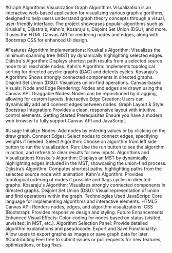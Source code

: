 #Graph Algorithms Visualization
Graph Algorithms Visualization is an interactive web-based application for visualizing various graph algorithms, designed to help users understand graph theory concepts through a visual, user-friendly interface. The project showcases popular algorithms such as Kruskal's, Dijkstra's, Kahn's, Kosaraju's, Disjoint Set Union (DSU), and more. It uses the HTML Canvas API for rendering nodes and edges, along with Bootstrap CSS for enhanced UI design.

#Features
Algorithm Implementations:
Kruskal's Algorithm: Visualizes the minimum spanning tree (MST) by dynamically highlighting selected edges.
Dijkstra's Algorithm: Displays shortest path results from a selected source node to all reachable nodes.
Kahn's Algorithm: Implements topological sorting for directed acyclic graphs (DAG) and detects cycles.
Kosaraju's Algorithm: Shows strongly connected components in directed graphs.
Disjoint Set Union (DSU): Visualizes union-find operations.
Canvas-based Visuals:
Node and Edge Rendering: Nodes and edges are drawn using the Canvas API.
Draggable Nodes: Nodes can be repositioned by dragging, allowing for custom layouts.
Interactive Edge Creation: Users can dynamically add and connect edges between nodes.
Graph Layout & Style:
Bootstrap Integration: Provides a clean, responsive layout with intuitive control elements.
Getting Started
Prerequisites
Ensure you have a modern web browser to fully support Canvas API and JavaScript.


#Usage
Initialize Nodes: Add nodes by entering values or by clicking on the draw graph.
Connect Edges: Select nodes to connect edges, specifying weights if needed.
Select Algorithm: Choose an algorithm from left side button to run the visualization.
Run: Use the run button to see the algorithm in action, and refresh to clear results for new inputs.
Algorithms and Visualizations
Kruskal’s Algorithm: Displays an MST by dynamically highlighting edges included in the MST, showcasing the union-find process.
Dijkstra’s Algorithm: Computes shortest paths, highlighting paths from the selected source node with animation.
Kahn's Algorithm: Provides topological ordering of nodes if possible and flags cycles in directed graphs.
Kosaraju's Algorithm: Visualizes strongly connected components in directed graphs.
Disjoint Set Union (DSU): Visual representation of union and find operations within the graph.
Technologies Used
JavaScript: Core language for implementing algorithms and interactive elements.
HTML5 Canvas API: Renders nodes, edges, and algorithm visualizations.
CSS (Bootstrap): Provides responsive design and styling.
Future Enhancements
Enhanced Visual Effects: Color-coding for nodes based on status (visited, unvisited, in MST, etc.).
Algorithm Selection Panel: Provide detailed algorithm explanations and pseudocode.
Export and Save Functionality: Allow users to export graphs as images or save graph data for later.
#Contributing
Feel free to submit issues or pull requests for new features, optimizations, or bug fixes.
